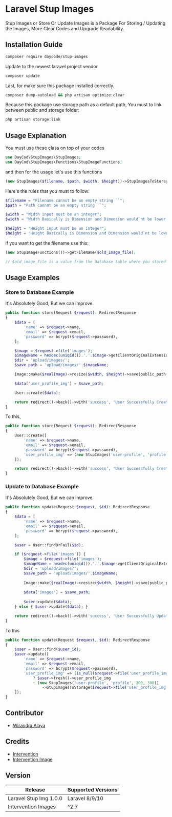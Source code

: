 # Laravel Stup Images
Stup Images or Store Or Update Images is a Package For Storing / Updating the Images, More Clear Codes and Upgrade Readability.

## Installation Guide
```bash
composer require daycode/stup-images
```
Update to the newest laravel project vendor
```bash
composer update
```

Last, for make sure this package installed correctly.
```bash
composer dump-autoload && php artisan optimize:clear
```

Because this package use storage path as a default path, You must to link between public and storage folder:
```bash
php artisan storage:link
```

## Usage Explanation
You must use these class on top of your codes
```php
use DayCod\StupImages\StupImages;
use DayCod\StupImages\Functions\StupImageFunctions;
```

and then for the usage let's use this functions
```php
(new StupImages($filename, $path, $width, $height))->StupImagesToStorage($new_image_file, $old_image_file = null)
```
Here's the rules that you must to follow:
```php
$filename = "Filename cannot be an empty string ``";
$path = "Path cannot be an empty string ``";

$width = "Width input must be an integer";
$width = "Width Basically is Dimension and Dimension would`nt be lower than zero or negative";

$height = "Height input must be an integer";
$height = "Height Basically is Dimension and Dimension would`nt be lower than zero or negative";
```

if you want to get the filename use this:
```php
(new StupImageFunctions())->getFileName($old_image_file);

// $old_image_file is a value from the database table where you stored at
```

## Usage Examples

### Store to Database Example

It's Absolutely Good, But we can improve.
```php
public function store(Request $request): RedirectResponse
{
    $data = [
        'name' => $request->name,
        'email' => $request->email,
        'password' => bcrypt($request->password),
    ];

    $image = $request->file('images');
    $imageName = hexdec(uniqid()).'.'.$image->getClientOriginalExtension();
    $dir = 'upload/images/';
    $save_path = 'upload/images/'.$imageName;

    Image::make($realImage)->resize($width, $height)->save(public_path($save_path));

    $data['user_profile_img'] = $save_path;

    User::create($data);

    return redirect()->back()->with('success', 'User Successfully Created');
}
```

To this,
```php
public function store(Request $request): RedirectResponse
{
    User::create([
        'name' => $request->name,
        'email' => $request->email,
        'password' => bcrypt($request->password),
        'user_profile_img' => (new StupImages('user-profile', 'profile', 300, 300))->StupImagesToStorage($request->file('user_profile_img')),
    ]);

    return redirect()->back()->with('success', 'User Successfully Created');
}
```

### Update to Database Example

It's Absolutely Good, But we can improve.
```php
public function update(Request $request, $id): RedirectResponse
{
    $data = [
        'name' => $request->name,
        'email' => $request->email,
        'password' => bcrypt($request->password),
    ];

    $user = User::findOrFail($id);

    if ($request->file('images')) {
        $image = $request->file('images');
        $imageName = hexdec(uniqid()).'.'.$image->getClientOriginalExtension();
        $dir = 'upload/images/';
        $save_path = 'upload/images/'.$imageName;
    
        Image::make($realImage)->resize($width, $height)->save(public_path($save_path));
    
        $data['images'] = $save_path;
    
        $user->update($data);
    } else { $user->update($data); }

    return redirect()->back()->with('success', 'User Successfully Updated');
}
```

To this
```php
public function update(Request $request, $id): RedirectResponse
{
    $user = User::find($user_id);
    $user->update([
        'name' => $request->name,
        'email' => $request->email,
        'password' => bcrypt($request->password),
        'user_profile_img' => (is_null($request->file('user_profile_img'))) 
            ? $user->fresh()->user_profile_img 
            : (new StupImages('user-profile', 'profile', 300, 300))
                ->StupImagesToStorage($request->file('user_profile_img'), $user->fresh()->user_profile_img),
    ]);
}
```

## Contributor
- [Wirandra Alaya](https://github.com/dayCod)

## Credits
- [Intervention](https://github.com/Intervention)
- [Intervention Image](https://github.com/Intervention/image)

## Version
| Release                | Supported Versions |
|------------------------|--------------------|
| Laravel Stup Img 1.0.0 | Laravel 8/9/10     |
| Intervention Images    | ^2.7               |





